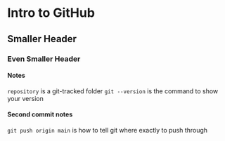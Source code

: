 # Intro to GitHub

## Smaller Header

### Even Smaller Header


#### Notes
`repository` is a git-tracked folder
`git --version` is the command to show your version

#### Second commit notes
`git push origin main` is how to tell git where exactly to push through
